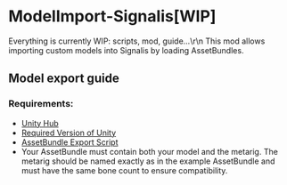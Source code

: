 # ModelImport-Signalis[WIP]
Everything is currently WIP: scripts, mod, guide...\r\n
This mod allows importing custom models into Signalis by loading AssetBundles.

## Model export guide


### Requirements:
- [Unity Hub](https://docs.unity3d.com/hub/manual/InstallHub.html)
- [Required Version of Unity](https://unity.com/releases/editor/whats-new/2020.3.36#release-notes)
- [AssetBundle Export Script](https://github.com/ZiegelsteinNBG/ModelImport-Signalis/tree/main/AssetBundle%20Scripts)
- Your AssetBundle must contain both your model and the metarig. The metarig should be named exactly as in the example AssetBundle and must have the same bone count to ensure compatibility.
